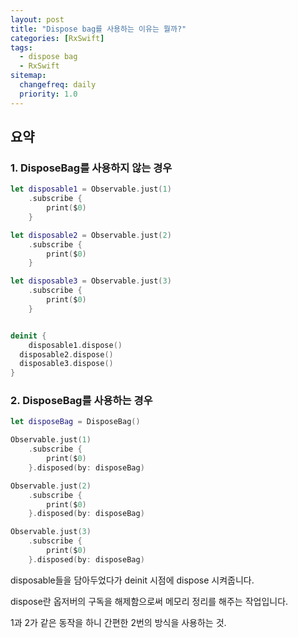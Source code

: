 ```yaml
---
layout: post
title: "Dispose bag를 사용하는 이유는 뭘까?"
categories: [RxSwift]
tags: 
  - dispose bag
  - RxSwift
sitemap:
  changefreq: daily
  priority: 1.0
---
```


## 요약

### 1. DisposeBag를 사용하지 않는 경우

```swift
let disposable1 = Observable.just(1)
	.subscribe {
		print($0)
	}

let disposable2 = Observable.just(2)
	.subscribe {
		print($0)
	}

let disposable3 = Observable.just(3)
	.subscribe {
		print($0)
	}


deinit {
	disposable1.dispose()
  disposable2.dispose()
  disposable3.dispose()
}
```



### 2. DisposeBag를 사용하는 경우

```swift
let disposeBag = DisposeBag()

Observable.just(1)
	.subscribe {
		print($0)
	}.disposed(by: disposeBag)

Observable.just(2)
	.subscribe {
		print($0)
	}.disposed(by: disposeBag)

Observable.just(3)
	.subscribe {
		print($0)
	}.disposed(by: disposeBag)
```

disposable들을 담아두었다가 deinit 시점에 dispose 시켜줍니다.

dispose란 옵저버의 구독을 해제함으로써 메모리 정리를 해주는 작업입니다.



1과 2가 같은 동작을 하니 간편한 2번의 방식을 사용하는 것.